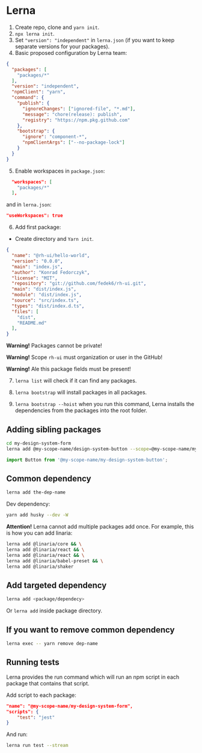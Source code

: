 # Lerna

1. Create repo, clone and `yarn init`.
2. `npx lerna init`.
3. Set `"version": "independent"` in `lerna.json` (if you want to keep separate versions for your packages).
4. Basic proposed configuration by Lerna team:

```json
{
  "packages": [
    "packages/*"
  ],
  "version": "independent",
  "npmClient": "yarn",
  "command": {
    "publish": {
      "ignoreChanges": ["ignored-file", "*.md"],
      "message": "chore(release): publish",
      "registry": "https://npm.pkg.github.com"
    },
    "bootstrap": {
      "ignore": "component-*",
      "npmClientArgs": ["--no-package-lock"]
    }
  } 
}
```

5. Enable workspaces in `package.json`:

```json
  "workspaces": [
    "packages/*"
  ],
```

and in `lerna.json`:

```json
"useWorkspaces": true
```

6. Add first package:
  - Create directory and `Yarn init`.

```json
{
  "name": "@rh-ui/hello-world",
  "version": "0.0.0",
  "main": "index.js",
  "author": "Konrad Fedorczyk",
  "license": "MIT",
  "repository": "git://github.com/fedek6/rh-ui.git",
  "main": "dist/index.js",
  "module": "dist/index.js",
  "source": "src/index.ts",
  "types": "dist/index.d.ts",
  "files": [
    "dist",
    "README.md"
  ],
}
```

**Warning!** Packages cannot be private!

**Warning!** Scope `rh-ui` must organization or user in the GitHub!

**Warning!** Ale this package fields must be present!

7. `lerna list` will check if it can find any packages.

8. `lerna bootstrap` will install packages in all packages.

9. `lerna bootstrap --hoist` when you run this command, Lerna installs the dependencies from the packages into the root folder.

## Adding sibling packages

```bash
cd my-design-system-form 
lerna add @my-scope-name/design-system-button --scope=@my-scope-name/my-design-system-form
```

```js
import Button from '@my-scope-name/my-design-system-button';
```

## Common dependency 

```bash
lerna add the-dep-name
```

Dev dependency:

```bash
yarn add husky --dev -W
```

**Attention!** Lerna cannot add multiple packages add once. For example, this is how you can add linaria:

```bash
lerna add @linaria/core && \
lerna add @linaria/react && \
lerna add @linaria/react && \
lerna add @linaria/babel-preset && \
lerna add @linaria/shaker
```

## Add targeted dependency

```bash
lerna add <package/dependecy>
```

Or `lerna add` inside package directory.


## If you want to remove common dependency

```bash
lerna exec -- yarn remove dep-name
```

## Running tests

Lerna provides the run command which will run an npm script in each package that contains that script.

Add script to each package:

```json
"name": "@my-scope-name/my-design-system-form",
"scripts": {
    "test": "jest"
}
```

And run:

```bash
lerna run test --stream
```